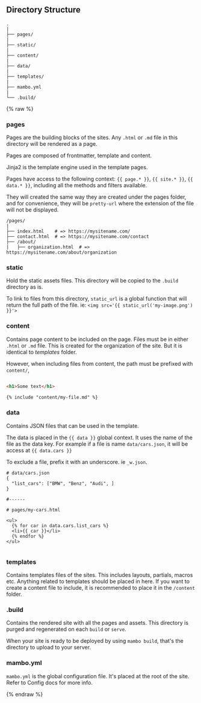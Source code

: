 ## Directory Structure


```
.
|
├── pages/
|
├── static/
|
├── content/
|
├── data/
|
├── templates/
|
├── mambo.yml
|
└── .build/

```

{% raw %}
### pages

Pages are the building blocks of the sites. Any `.html` or `.md` file in this directory will be rendered as a page. 

Pages are composed of frontmatter, template and content.

Jinja2 is the template engine used in the template pages.

Pages have access to the following context: `{{ page.* }}`, `{{ site.* }}`, `{{ data.* }}`, including all the methods and filters available.

They will created the same way they are created under the pages folder, and for convenience, they will be `pretty-url` where the extension of the file will not be displayed.


```
/pages/
|
├── index.html    # => https://mysitename.com/
├── contact.html  # => https://mysitename.com/contact
├── /about/
|   ├── organization.html  # => https://mysitename.com/about/organization
```

### static

Hold the static assets files. This directory will be copied to the `.build` directory as is.

To link to files from this directory, `static_url` is a global function that will return the full path of the file. ie: `<img src='{{ static_url('my-image.png') }}'>`



### content

Contains page content to be included on the page. Files must be in either `.html` or `.md` file.
This is created for the organization of the site. But it is identical to *templates* folder. 

However, when including files from content, the path must be prefixed with `content/`,  

```html 

<h1>Some text</h1>

{% include "content/my-file.md" %}

```

### data

Contains JSON files that can be used in the template.

The data is placed in the `{{ data }}` global context. It uses the name of the file as the data key. For example if a file is name `data/cars.json`, it will be access at `{{ data.cars }}`

To exclude a file, prefix it with an underscore. ie  `_w.json`. 


```
# data/cars.json
{
  "list_cars": ["BMW", "Benz", "Audi", ]
}

#------

# pages/my-cars.html

<ul>
  {% for car in data.cars.list_cars %}
  <li>{{ car }}</li>
  {% endfor %}
</ul>


```

### templates

Contains templates files of the sites. This includes layouts, partials, macros etc. Anything related to templates should be placed in here. If you want to create a content file to include, it is recommended to place it in the `/content` folder.

### .build

Contains the rendered site with all the pages and assets. This directory is purged and regenerated on each `build` or `serve`.

When your site is ready to be deployed by using `mambo build`, that's the directory to upload to your server.


### mambo.yml

`mambo.yml` is the global configuration file. It's placed at the root of the site. Refer to Config docs for more info.

{% endraw %}
